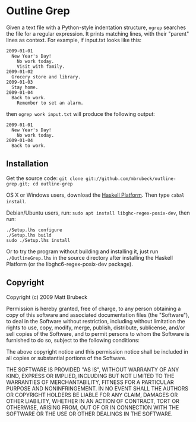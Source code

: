 Outline Grep
============

Given a text file with a Python-style indentation structure, `ogrep`
searches the file for a regular expression.  It prints matching lines, with
their "parent" lines as context.  For example, if input.txt looks like this:

    2009-01-01
      New Year's Day!
        No work today.
        Visit with family.
    2009-01-02
      Grocery store and library.
    2009-01-03
      Stay home.
    2009-01-04
      Back to work.
        Remember to set an alarm.

then `ogrep work input.txt` will produce the following output:

    2009-01-01
      New Year's Day!
        No work today.
    2009-01-04
      Back to work.

Installation
------------

Get the source code: `git clone git://github.com/mbrubeck/outline-grep.git; cd
outline-grep`

OS X or Windows users, download the [Haskell Platform][1].  Then type `cabal
install`.

[1]: http://hackage.haskell.org/platform/

Debian/Ubuntu users, run: `sudo apt install libghc-regex-posix-dev`,
then run:

    ./Setup.lhs configure
    ./Setup.lhs build
    sudo ./Setup.lhs install

Or to try the program without building and installing it, just run
`./OutlineGrep.lhs` in the source directory after installing the Haskell
Platform (or the libghc6-regex-posix-dev package).

Copyright
---------

Copyright (c) 2009 Matt Brubeck

Permission is hereby granted, free of charge, to any person
obtaining a copy of this software and associated documentation
files (the "Software"), to deal in the Software without
restriction, including without limitation the rights to use,
copy, modify, merge, publish, distribute, sublicense, and/or sell
copies of the Software, and to permit persons to whom the
Software is furnished to do so, subject to the following
conditions:

The above copyright notice and this permission notice shall be
included in all copies or substantial portions of the Software.

THE SOFTWARE IS PROVIDED "AS IS", WITHOUT WARRANTY OF ANY KIND,
EXPRESS OR IMPLIED, INCLUDING BUT NOT LIMITED TO THE WARRANTIES
OF MERCHANTABILITY, FITNESS FOR A PARTICULAR PURPOSE AND
NONINFRINGEMENT. IN NO EVENT SHALL THE AUTHORS OR COPYRIGHT
HOLDERS BE LIABLE FOR ANY CLAIM, DAMAGES OR OTHER LIABILITY,
WHETHER IN AN ACTION OF CONTRACT, TORT OR OTHERWISE, ARISING
FROM, OUT OF OR IN CONNECTION WITH THE SOFTWARE OR THE USE OR
OTHER DEALINGS IN THE SOFTWARE.
